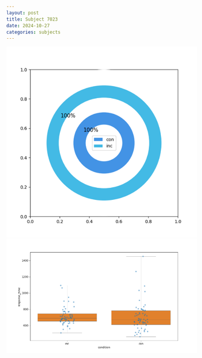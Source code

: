 ```yaml
---
layout: post
title: Subject 7023
date: 2024-10-27
categories: subjects
---
```


![](data/7023/run-17/7023_accuracy_by_condition.png)
![](data/7023/run-17/7023_rt.png)
